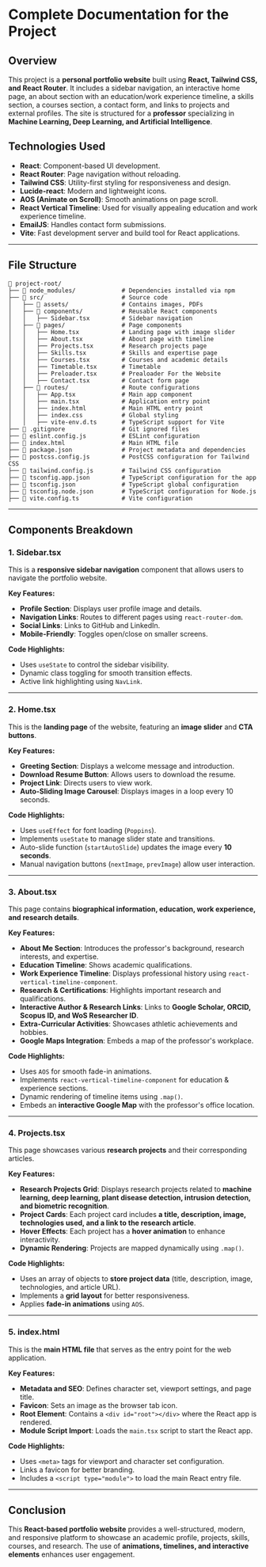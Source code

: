 # Complete Documentation for the Project

## Overview

This project is a **personal portfolio website** built using **React, Tailwind CSS, and React Router**. It includes a sidebar navigation, an interactive home page, an about section with an education/work experience timeline, a skills section, a courses section, a contact form, and links to projects and external profiles. The site is structured for a **professor** specializing in **Machine Learning, Deep Learning, and Artificial Intelligence**.

## Technologies Used

- **React**: Component-based UI development.
- **React Router**: Page navigation without reloading.
- **Tailwind CSS**: Utility-first styling for responsiveness and design.
- **Lucide-react**: Modern and lightweight icons.
- **AOS (Animate on Scroll)**: Smooth animations on page scroll.
- **React Vertical Timeline**: Used for visually appealing education and work experience timeline.
- **EmailJS**: Handles contact form submissions.
- **Vite**: Fast development server and build tool for React applications.

---

## File Structure

```
📂 project-root/
├── 📂 node_modules/             # Dependencies installed via npm
├── 📂 src/                      # Source code
│   ├── 📂 assets/               # Contains images, PDFs
│   ├── 📂 components/           # Reusable React components
│   │   ├── Sidebar.tsx         # Sidebar navigation
│   ├── 📂 pages/                # Page components
│   │   ├── Home.tsx            # Landing page with image slider
│   │   ├── About.tsx           # About page with timeline
│   │   ├── Projects.tsx        # Research projects page
│   │   ├── Skills.tsx          # Skills and expertise page
│   │   ├── Courses.tsx         # Courses and academic details
│   │   ├── Timetable.tsx       # Timetable
│   │   ├── Preloader.tsx       # Prealoader For the Website
│   │   ├── Contact.tsx         # Contact form page
│   ├── 📂 routes/               # Route configurations
│   │   ├── App.tsx             # Main app component
│   │   ├── main.tsx            # Application entry point
│   │   ├── index.html          # Main HTML entry point
│   │   ├── index.css           # Global styling
│   │   ├── vite-env.d.ts       # TypeScript support for Vite
├── 📜 .gitignore                # Git ignored files
├── 📜 eslint.config.js          # ESLint configuration
├── 📜 index.html                # Main HTML file
├── 📜 package.json              # Project metadata and dependencies
├── 📜 postcss.config.js         # PostCSS configuration for Tailwind CSS
├── 📜 tailwind.config.js        # Tailwind CSS configuration
├── 📜 tsconfig.app.json         # TypeScript configuration for the app
├── 📜 tsconfig.json             # TypeScript global configuration
├── 📜 tsconfig.node.json        # TypeScript configuration for Node.js
├── 📜 vite.config.ts            # Vite configuration
```

---

## Components Breakdown

### 1. Sidebar.tsx

This is a **responsive sidebar navigation** component that allows users to navigate the portfolio website.

**Key Features:**

- **Profile Section**: Displays user profile image and details.
- **Navigation Links**: Routes to different pages using `react-router-dom`.
- **Social Links**: Links to GitHub and LinkedIn.
- **Mobile-Friendly**: Toggles open/close on smaller screens.

**Code Highlights:**

- Uses `useState` to control the sidebar visibility.
- Dynamic class toggling for smooth transition effects.
- Active link highlighting using `NavLink`.

---

### 2. Home.tsx

This is the **landing page** of the website, featuring an **image slider** and **CTA buttons**.

**Key Features:**

- **Greeting Section**: Displays a welcome message and introduction.
- **Download Resume Button**: Allows users to download the resume.
- **Project Link**: Directs users to view work.
- **Auto-Sliding Image Carousel**: Displays images in a loop every 10 seconds.

**Code Highlights:**

- Uses `useEffect` for font loading (`Poppins`).
- Implements `useState` to manage slider state and transitions.
- Auto-slide function (`startAutoSlide`) updates the image every **10 seconds**.
- Manual navigation buttons (`nextImage`, `prevImage`) allow user interaction.

---

### 3. About.tsx

This page contains **biographical information, education, work experience, and research details**.

**Key Features:**

- **About Me Section**: Introduces the professor's background, research interests, and expertise.
- **Education Timeline**: Shows academic qualifications.
- **Work Experience Timeline**: Displays professional history using `react-vertical-timeline-component`.
- **Research & Certifications**: Highlights important research and qualifications.
- **Interactive Author & Research Links**: Links to **Google Scholar, ORCID, Scopus ID, and WoS Researcher ID**.
- **Extra-Curricular Activities**: Showcases athletic achievements and hobbies.
- **Google Maps Integration**: Embeds a map of the professor's workplace.

**Code Highlights:**

- Uses `AOS` for smooth fade-in animations.
- Implements `react-vertical-timeline-component` for education & experience sections.
- Dynamic rendering of timeline items using `.map()`.
- Embeds an **interactive Google Map** with the professor's office location.

---

### 4. Projects.tsx

This page showcases various **research projects** and their corresponding articles.

**Key Features:**

- **Research Projects Grid**: Displays research projects related to **machine learning, deep learning, plant disease detection, intrusion detection, and biometric recognition**.
- **Project Cards**: Each project card includes **a title, description, image, technologies used, and a link to the research article**.
- **Hover Effects**: Each project has a **hover animation** to enhance interactivity.
- **Dynamic Rendering**: Projects are mapped dynamically using `.map()`.

**Code Highlights:**

- Uses an array of objects to **store project data** (title, description, image, technologies, and article URL).
- Implements a **grid layout** for better responsiveness.
- Applies **fade-in animations** using `AOS`.

---

### 5. index.html

This is the **main HTML file** that serves as the entry point for the web application.

**Key Features:**

- **Metadata and SEO**: Defines character set, viewport settings, and page title.
- **Favicon**: Sets an image as the browser tab icon.
- **Root Element**: Contains a `<div id="root"></div>` where the React app is rendered.
- **Module Script Import**: Loads the `main.tsx` script to start the React app.

**Code Highlights:**

- Uses `<meta>` tags for viewport and character set configuration.
- Links a favicon for better branding.
- Includes a `<script type="module">` to load the main React entry file.

---

## Conclusion

This **React-based portfolio website** provides a well-structured, modern, and responsive platform to showcase an academic profile, projects, skills, courses, and research. The use of **animations, timelines, and interactive elements** enhances user engagement.
